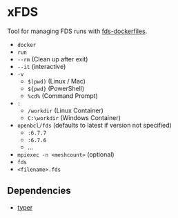 # xFDS

Tool for managing FDS runs with [fds-dockerfiles](https://github.com/openbcl/fds-dockerfiles).

- `docker`
- `run`
- `--rm` (Clean up after exit)
- `--it` (interactive)
- `-v`
  - `$(pwd)` (Linux / Mac)
  - `${pwd}` (PowerShell)
  - `%cd%` (Command Prompt)
- `:`
  - `/workdir` (Linux Container)
  - `C:\workdir` (Windows Container)
- `openbcl/fds` (defaults to latest if version not specified)
  - `:6.7.7`
  - `:6.7.6`
  - ...
- `mpiexec -n <meshcount>` (optional)
- `fds`
- `<filename>.fds`

## Dependencies
- [typer](https://typer.tiangolo.com/)
